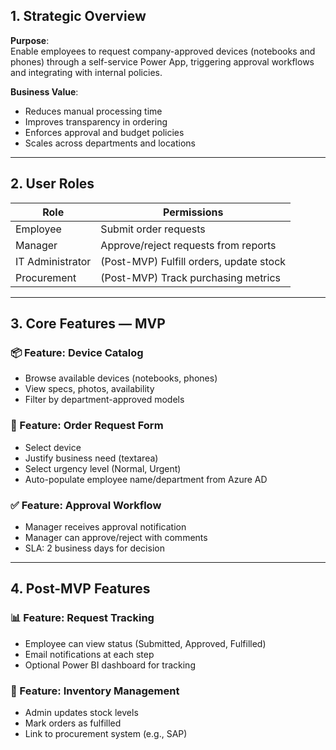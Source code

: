 <!-- CHUNK_H2_1 -->
## 1. **Strategic Overview**

**Purpose**:  
Enable employees to request company-approved devices (notebooks and phones) through a self-service Power App, triggering approval workflows and integrating with internal policies.

**Business Value**:  
- Reduces manual processing time  
- Improves transparency in ordering  
- Enforces approval and budget policies  
- Scales across departments and locations

---

<!-- CHUNK_H2_2 -->
## 2. **User Roles**

| Role             | Permissions                             |
|------------------|------------------------------------------|
| Employee         | Submit order requests                    |
| Manager          | Approve/reject requests from reports     |
| IT Administrator | (Post-MVP) Fulfill orders, update stock  |
| Procurement      | (Post-MVP) Track purchasing metrics      |

---

<!-- CHUNK_H2_3 -->
## 3. **Core Features — MVP**

### 📦 Feature: Device Catalog
- Browse available devices (notebooks, phones)
- View specs, photos, availability
- Filter by department-approved models

### 📝 Feature: Order Request Form
- Select device
- Justify business need (textarea)
- Select urgency level (Normal, Urgent)
- Auto-populate employee name/department from Azure AD

### ✅ Feature: Approval Workflow
- Manager receives approval notification
- Manager can approve/reject with comments
- SLA: 2 business days for decision

---

<!-- CHUNK_H2_4 -->
## 4. **Post-MVP Features**

### 📊 Feature: Request Tracking
- Employee can view status (Submitted, Approved, Fulfilled)
- Email notifications at each step
- Optional Power BI dashboard for tracking

### 🧾 Feature: Inventory Management
- Admin updates stock levels
- Mark orders as fulfilled
- Link to procurement system (e.g., SAP)

